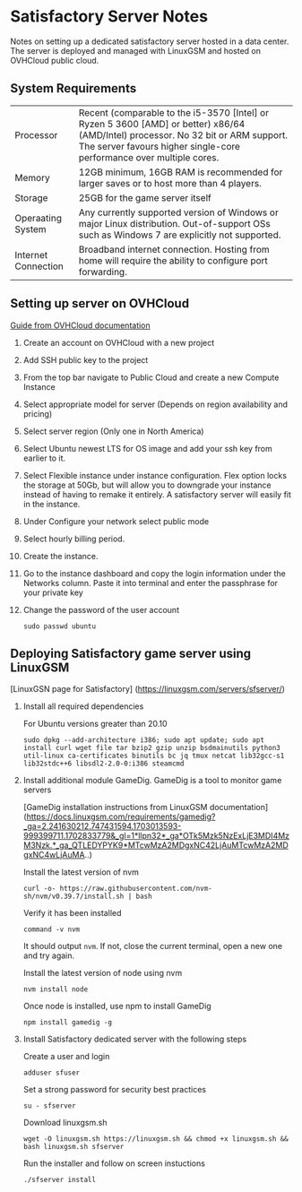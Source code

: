 # Satisfactory Server Notes

Notes on setting up a dedicated satisfactory server hosted in a data center. The server is deployed and managed with LinuxGSM and hosted on OVHCloud public cloud.

## System Requirements
|  |  |
| - | - |
| Processor | Recent (comparable to the i5-3570 [Intel] or Ryzen 5 3600 [AMD] or better) x86/64 (AMD/Intel) processor. No 32 bit or ARM support. The server favours higher single-core performance over multiple cores. |
| Memory | 12GB minimum, 16GB RAM is recommended for larger saves or to host more than 4 players. |
| Storage | 25GB for the game server itself |
| Operaating System | Any currently supported version of Windows or major Linux distribution. Out-of-support OSs such as Windows 7 are explicitly not supported. |
| Internet Connection | Broadband internet connection. Hosting from home will require the ability to configure port forwarding. |

## Setting up server on OVHCloud
[Guide from OVHCloud documentation](https://help.ovhcloud.com/csm/en-gb-public-cloud-compute-getting-started?id=kb_article_view&sysparm_article=KB0051017)
1. Create an account on OVHCloud with a new project
1. Add SSH public key to the project
1. From the top bar navigate to Public Cloud and create a new Compute Instance
1. Select appropriate model for server (Depends on region availability and pricing)
1. Select server region (Only one in North America)
1. Select Ubuntu newest LTS for OS image and add your ssh key from earlier to it.
1. Select Flexible instance under instance configuration. Flex option locks the storage at 50Gb, but will allow you to downgrade your instance instead of having to remake it entirely. A satisfactory server will easily fit in the instance.
1. Under Configure your network select public mode
1. Select hourly billing period.
1. Create the instance.
1. Go to the instance dashboard and copy the login information under the Networks column. Paste it into terminal and enter the passphrase for your private key
1. Change the password of the user account

    `sudo passwd ubuntu`

## Deploying Satisfactory game server using LinuxGSM
[LinuxGSN page for Satisfactory] (https://linuxgsm.com/servers/sfserver/)
1. Install all required dependencies

    For Ubuntu versions greater than 20.10

    `sudo dpkg --add-architecture i386; sudo apt update; sudo apt install curl wget file tar bzip2 gzip unzip bsdmainutils python3 util-linux ca-certificates binutils bc jq tmux netcat lib32gcc-s1 lib32stdc++6 libsdl2-2.0-0:i386 steamcmd
`
1. Install additional module GameDig. GameDig is a tool to monitor game servers

    [GameDig installation instructions from LinuxGSM documentation] (https://docs.linuxgsm.com/requirements/gamedig?_ga=2.241630212.747431594.1703013593-999399711.1702833779&_gl=1*llpn32*_ga*OTk5Mzk5NzExLjE3MDI4MzM3Nzk.*_ga_QTLEDYPYK9*MTcwMzA2MDgxNC42LjAuMTcwMzA2MDgxNC4wLjAuMA..)

    Install the latest version of nvm

    `curl -o- https://raw.githubusercontent.com/nvm-sh/nvm/v0.39.7/install.sh | bash`

    Verify it has been installed

    `command -v nvm`

    It should output `nvm`. If not, close the current terminal, open a new one and try again.

    Install the latest version of node using nvm

    `nvm install node`

    Once node is installed, use npm to install GameDig

    `npm install gamedig -g`

1. Install Satisfactory dedicated server with the following steps

    Create a user and login

    `adduser sfuser`

    Set a strong password for security best practices

    `su - sfserver`

    Download linuxgsm.sh

    `wget -O linuxgsm.sh https://linuxgsm.sh && chmod +x linuxgsm.sh && bash linuxgsm.sh sfserver`

    Run the installer and follow on screen instuctions

    `./sfserver install`